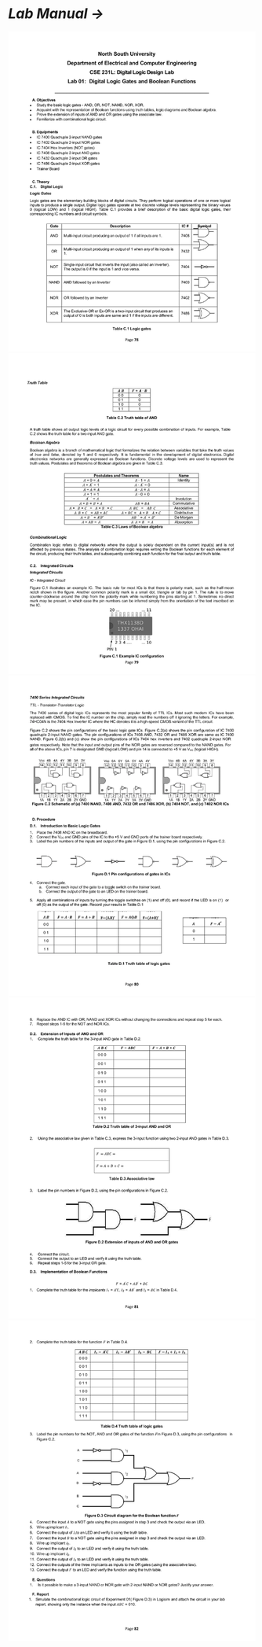 # *Lab Manual →*

<img src="PNGs/Lab_01-Digital Logic Gates and Boolean Function-1.png">
<img src="PNGs/Lab_01-Digital Logic Gates and Boolean Function-2.png">
<img src="PNGs/Lab_01-Digital Logic Gates and Boolean Function-3.png">
<img src="PNGs/Lab_01-Digital Logic Gates and Boolean Function-4.png">
<img src="PNGs/Lab_01-Digital Logic Gates and Boolean Function-5.png">

